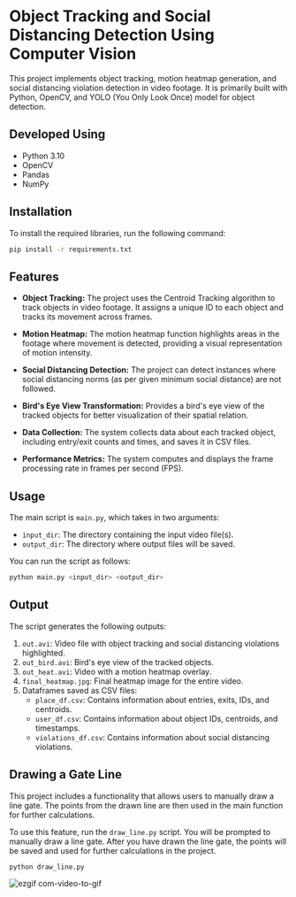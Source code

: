 # Object Tracking and Social Distancing Detection Using Computer Vision
This project implements object tracking, motion heatmap generation, and social distancing violation detection in video footage. It is primarily built with Python, OpenCV, and YOLO (You Only Look Once) model for object detection.

## Developed Using

- Python 3.10
- OpenCV
- Pandas
- NumPy

## Installation

To install the required libraries, run the following command:

```bash
pip install -r requirements.txt
```


## Features
* **Object Tracking:** The project uses the Centroid Tracking algorithm to track objects in video footage. It assigns a unique ID to each object and tracks its movement across frames.

* **Motion Heatmap:** The motion heatmap function highlights areas in the footage where movement is detected, providing a visual representation of motion intensity.

* **Social Distancing Detection:** The project can detect instances where social distancing norms (as per given minimum social distance) are not followed.

* **Bird's Eye View Transformation:** Provides a bird's eye view of the tracked objects for better visualization of their spatial relation.

* **Data Collection:** The system collects data about each tracked object, including entry/exit counts and times, and saves it in CSV files.

* **Performance Metrics:** The system computes and displays the frame processing rate in frames per second (FPS).


## Usage

The main script is `main.py`, which takes in two arguments:
* `input_dir`: The directory containing the input video file(s).
* `output_dir`: The directory where output files will be saved.

You can run the script as follows:
```bash
python main.py <input_dir> <output_dir>
```


## Output

The script generates the following outputs:

1. `out.avi`: Video file with object tracking and social distancing violations highlighted.
2. `out_bird.avi`: Bird's eye view of the tracked objects.
3. `out_heat.avi`: Video with a motion heatmap overlay.
4. `final_heatmap.jpg`: Final heatmap image for the entire video.
5. Dataframes saved as CSV files:
    - `place_df.csv`: Contains information about entries, exits, IDs, and centroids.
    - `user_df.csv`: Contains information about object IDs, centroids, and timestamps.
    - `violations_df.csv`: Contains information about social distancing violations.
  

## Drawing a Gate Line

This project includes a functionality that allows users to manually draw a line gate. The points from the drawn line are then used in the main function for further calculations.

To use this feature, run the `draw_line.py` script. You will be prompted to manually draw a line gate. After you have drawn the line gate, the points will be saved and used for further calculations in the project.

```bash
python draw_line.py
```
![ezgif com-video-to-gif](https://github.com/mustafarrag/social-distancing-opencv/assets/39211751/f89a0b29-eaa9-48f8-b2fc-5f4a82cebc91)







